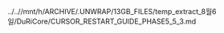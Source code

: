 ../..//mnt/h/ARCHIVE/.UNWRAP/13GB_FILES/temp_extract_8월6일/DuRiCore/CURSOR_RESTART_GUIDE_PHASE5_5_3.md